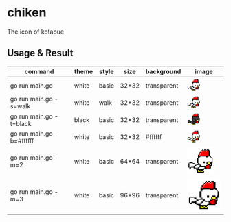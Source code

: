 # chiken
The icon of kotaoue

## Usage & Result
|command|theme|style|size|background|image|
|---|---|---|---|---|---|
|go run main.go|white|basic|32*32|transparent|![white](img/white.png)|
|go run main.go -s=walk|white|walk|32*32|transparent|![white](img/white_walk.png)|
|go run main.go -t=black|black|basic|32*32|transparent|![black](img/black.png)|
|go run main.go -b=#ffffff|white|basic|32*32|#ffffff|![white_ffffff](img/white_ffffff.png)|
|go run main.go -m=2|white|basic|64*64|transparent|![white_2](img/white_2.png)|
|go run main.go -m=3|white|basic|96*96|transparent|![white_3](img/white_3.png)|